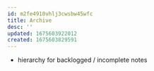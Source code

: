 ```yaml
---
id: m2fe4910vhlj3cwsbw45wfc
title: Archive
desc: ''
updated: 1675603922012
created: 1675603829591
---
```

- hierarchy for backlogged / incomplete notes
